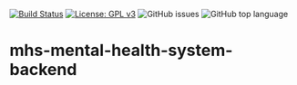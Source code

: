 [![Build Status](https://dev.azure.com/NHSDigitalIXN/Mental%20Health%20System/_apis/build/status/Backend%20-%20CI?branchName=master)](https://dev.azure.com/NHSDigitalIXN/Mental%20Health%20System/_build/latest?definitionId=6&branchName=master) [![License: GPL v3](https://img.shields.io/badge/License-GPLv3-blue.svg)](https://www.gnu.org/licenses/gpl-3.0) ![GitHub issues](https://img.shields.io/github/issues/buseolafusca/mhs-mental-health-system-backend.svg) ![GitHub top language](https://img.shields.io/github/languages/top/buseolafusca/mhs-mental-health-system-backend.svg)

# mhs-mental-health-system-backend
